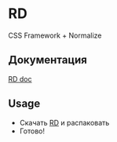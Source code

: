 RD
=====

CSS Framework + Normalize

Документация
----
[RD doc]


Usage
----

 - Скачать [RD] и распаковать
 - Готово!

[RD doc]:http://rdmitriev.ru/githab/RD
[RD]:https://github.com/RDmitriev/Putto/archive/master.zip